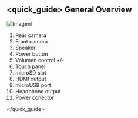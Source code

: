 ## <quick_guide> General Overview

![Imagen1](http://static.energysistem.com/images/manuals/39935/5375cee1e0fac.jpg)

1. Rear camera
2. Front camera
3. Speaker
4. Power button
5. Volumen control +/-
6. Touch panel
7. microSD slot
8. HDMI output
9. microUSB port
10. Headphone output
11. Power conector

</quick_guide>
